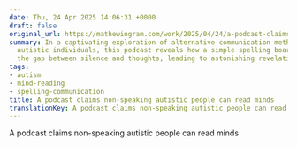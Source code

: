 ```yaml
---
date: Thu, 24 Apr 2025 14:06:31 +0000
draft: false
original_url: https://mathewingram.com/work/2025/04/24/a-podcast-claims-non-speaking-autistic-people-can-read-minds/
summary: In a captivating exploration of alternative communication methods for non-speaking
  autistic individuals, this podcast reveals how a simple spelling board can bridge
  the gap between silence and thoughts, leading to astonishing revelations.
tags:
- autism
- mind-reading
- spelling-communication
title: A podcast claims non-speaking autistic people can read minds
translationKey: A podcast claims non-speaking autistic people can read minds
---
```


A podcast claims non-speaking autistic people can read minds